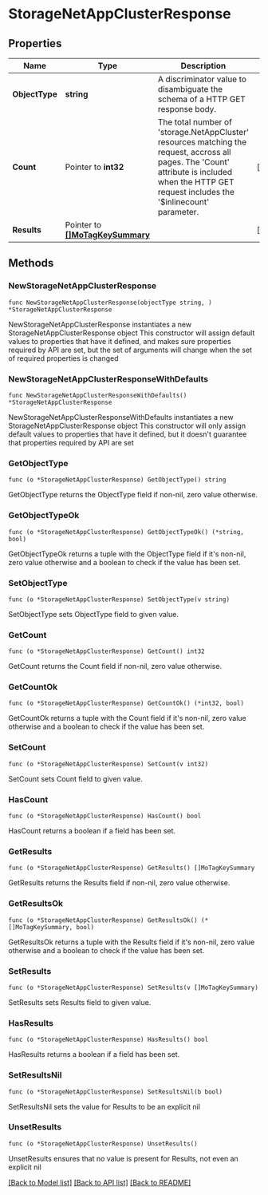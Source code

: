 # StorageNetAppClusterResponse

## Properties

Name | Type | Description | Notes
------------ | ------------- | ------------- | -------------
**ObjectType** | **string** | A discriminator value to disambiguate the schema of a HTTP GET response body. | 
**Count** | Pointer to **int32** | The total number of &#39;storage.NetAppCluster&#39; resources matching the request, accross all pages. The &#39;Count&#39; attribute is included when the HTTP GET request includes the &#39;$inlinecount&#39; parameter. | [optional] 
**Results** | Pointer to [**[]MoTagKeySummary**](MoTagKeySummary.md) |  | [optional] 

## Methods

### NewStorageNetAppClusterResponse

`func NewStorageNetAppClusterResponse(objectType string, ) *StorageNetAppClusterResponse`

NewStorageNetAppClusterResponse instantiates a new StorageNetAppClusterResponse object
This constructor will assign default values to properties that have it defined,
and makes sure properties required by API are set, but the set of arguments
will change when the set of required properties is changed

### NewStorageNetAppClusterResponseWithDefaults

`func NewStorageNetAppClusterResponseWithDefaults() *StorageNetAppClusterResponse`

NewStorageNetAppClusterResponseWithDefaults instantiates a new StorageNetAppClusterResponse object
This constructor will only assign default values to properties that have it defined,
but it doesn't guarantee that properties required by API are set

### GetObjectType

`func (o *StorageNetAppClusterResponse) GetObjectType() string`

GetObjectType returns the ObjectType field if non-nil, zero value otherwise.

### GetObjectTypeOk

`func (o *StorageNetAppClusterResponse) GetObjectTypeOk() (*string, bool)`

GetObjectTypeOk returns a tuple with the ObjectType field if it's non-nil, zero value otherwise
and a boolean to check if the value has been set.

### SetObjectType

`func (o *StorageNetAppClusterResponse) SetObjectType(v string)`

SetObjectType sets ObjectType field to given value.


### GetCount

`func (o *StorageNetAppClusterResponse) GetCount() int32`

GetCount returns the Count field if non-nil, zero value otherwise.

### GetCountOk

`func (o *StorageNetAppClusterResponse) GetCountOk() (*int32, bool)`

GetCountOk returns a tuple with the Count field if it's non-nil, zero value otherwise
and a boolean to check if the value has been set.

### SetCount

`func (o *StorageNetAppClusterResponse) SetCount(v int32)`

SetCount sets Count field to given value.

### HasCount

`func (o *StorageNetAppClusterResponse) HasCount() bool`

HasCount returns a boolean if a field has been set.

### GetResults

`func (o *StorageNetAppClusterResponse) GetResults() []MoTagKeySummary`

GetResults returns the Results field if non-nil, zero value otherwise.

### GetResultsOk

`func (o *StorageNetAppClusterResponse) GetResultsOk() (*[]MoTagKeySummary, bool)`

GetResultsOk returns a tuple with the Results field if it's non-nil, zero value otherwise
and a boolean to check if the value has been set.

### SetResults

`func (o *StorageNetAppClusterResponse) SetResults(v []MoTagKeySummary)`

SetResults sets Results field to given value.

### HasResults

`func (o *StorageNetAppClusterResponse) HasResults() bool`

HasResults returns a boolean if a field has been set.

### SetResultsNil

`func (o *StorageNetAppClusterResponse) SetResultsNil(b bool)`

 SetResultsNil sets the value for Results to be an explicit nil

### UnsetResults
`func (o *StorageNetAppClusterResponse) UnsetResults()`

UnsetResults ensures that no value is present for Results, not even an explicit nil

[[Back to Model list]](../README.md#documentation-for-models) [[Back to API list]](../README.md#documentation-for-api-endpoints) [[Back to README]](../README.md)


